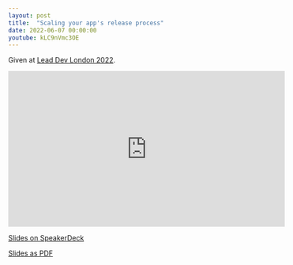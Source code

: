 ```yaml
---
layout: post
title:  "Scaling your app's release process"
date: 2022-06-07 00:00:00
youtube: kLC9nVmc3OE
---
```


Given at [Lead Dev London 2022](https://leaddev.com/leaddev-london-agenda).

<iframe width="560" height="315" src="https://www.youtube.com/embed/kLC9nVmc3OE" frameborder="0" allowfullscreen></iframe>

<script async class="speakerdeck-embed" data-id="22fc68d33cae4ea0ba4ae67d31223b8b" data-ratio="1.77777777777778" src="//speakerdeck.com/assets/embed.js"></script>

[Slides on SpeakerDeck](https://speakerdeck.com/neilkimmett/scaling-your-apps-release-process)

[Slides as PDF](/assets/scaling-your-apps-release-process.pdf)